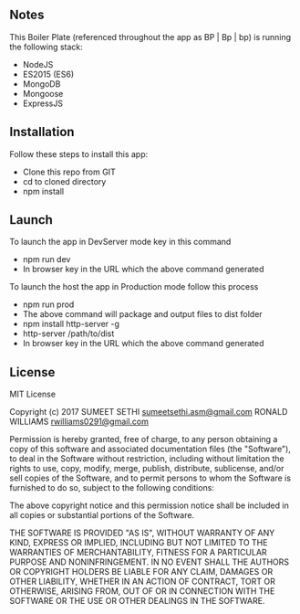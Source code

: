 ## Notes

This Boiler Plate (referenced throughout the app as BP | Bp | bp) is running the following stack:
-   NodeJS
-   ES2015 (ES6)
-   MongoDB
-   Mongoose
-	ExpressJS


## Installation

Follow these steps to install this app:
-   Clone this repo from GIT
-   cd to cloned directory
-   npm install


## Launch

To launch the app in DevServer mode key in this command 
-	npm run dev
-	In browser key in the URL which the above command generated

To launch the host the app in Production mode follow this process
-   npm run prod 
-   The above command will package and output files to dist folder
-	npm install http-server -g
-	http-server /path/to/dist
-	In browser key in the URL which the above command generated


## License

MIT License

Copyright (c) 2017 
SUMEET SETHI <sumeetsethi.asm@gmail.com>
RONALD WILLIAMS <rwilliams0291@gmail.com>

Permission is hereby granted, free of charge, to any person obtaining a copy
of this software and associated documentation files (the "Software"), to deal
in the Software without restriction, including without limitation the rights
to use, copy, modify, merge, publish, distribute, sublicense, and/or sell
copies of the Software, and to permit persons to whom the Software is
furnished to do so, subject to the following conditions:

The above copyright notice and this permission notice shall be included in all
copies or substantial portions of the Software.

THE SOFTWARE IS PROVIDED "AS IS", WITHOUT WARRANTY OF ANY KIND, EXPRESS OR
IMPLIED, INCLUDING BUT NOT LIMITED TO THE WARRANTIES OF MERCHANTABILITY,
FITNESS FOR A PARTICULAR PURPOSE AND NONINFRINGEMENT. IN NO EVENT SHALL THE
AUTHORS OR COPYRIGHT HOLDERS BE LIABLE FOR ANY CLAIM, DAMAGES OR OTHER
LIABILITY, WHETHER IN AN ACTION OF CONTRACT, TORT OR OTHERWISE, ARISING FROM,
OUT OF OR IN CONNECTION WITH THE SOFTWARE OR THE USE OR OTHER DEALINGS IN THE
SOFTWARE.